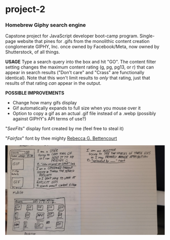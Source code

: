# project-2
### Homebrew Giphy search engine

Capstone project for JavaScript developer boot-camp program. Single-page website that pines for .gifs from the monolithic content creation conglomerate GIPHY, Inc. once owned by Facebook/Meta, now owned by Shutterstock, of all things.

**USAGE** 
Type a search query into the box and hit "GO". The content filter setting changes the maximum content rating (g, pg, pg13, or r) that can appear in search results ("Don't care" and "Crass" are functionally identical). Note that this won't limit results to *only* that rating, just that results of that rating *can* appear in the output.

**POSSIBLE IMPROVEMENTS**
- Change how many gifs display
- Gif automatically expands to full size when you mouse over it
- Option to copy a gif as an actual .gif file instead of a .webp (possibly against GIPHY's API terms of use?)

"*SeeFits*" display font created by me (feel free to steal it)

"*Fairfax*" font by thee mighty [Rebecca G. Bettencourt](https://www.kreativekorp.com/software/fonts/fairfax/)

![wireframes](./media/image.png)
